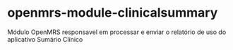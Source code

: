 # openmrs-module-clinicalsummary
Módulo OpenMRS responsavel em processar e enviar o relatório de uso do aplicativo Sumário Clínico

